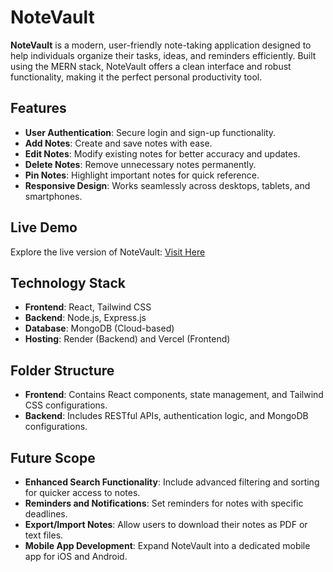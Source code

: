 # NoteVault


**NoteVault** is a modern, user-friendly note-taking application designed to help individuals organize their tasks, ideas, and reminders efficiently. Built using the MERN stack, NoteVault offers a clean interface and robust functionality, making it the perfect personal productivity tool.

## Features

- **User Authentication**: Secure login and sign-up functionality.
- **Add Notes**: Create and save notes with ease.
- **Edit Notes**: Modify existing notes for better accuracy and updates.
- **Delete Notes**: Remove unnecessary notes permanently.
- **Pin Notes**: Highlight important notes for quick reference.
- **Responsive Design**: Works seamlessly across desktops, tablets, and smartphones.

## Live Demo

Explore the live version of NoteVault: [Visit Here](https://note-vault-sand.vercel.app)

## Technology Stack

- **Frontend**: React, Tailwind CSS
- **Backend**: Node.js, Express.js
- **Database**: MongoDB (Cloud-based)
- **Hosting**: Render (Backend) and Vercel (Frontend)


## Folder Structure
- **Frontend**: Contains React components, state management, and Tailwind CSS configurations.
- **Backend**: Includes RESTful APIs, authentication logic, and MongoDB configurations.

## Future Scope
- **Enhanced Search Functionality**: Include advanced filtering and sorting for quicker access to notes.
- **Reminders and Notifications**: Set reminders for notes with specific deadlines.
- **Export/Import Notes**: Allow users to download their notes as PDF or text files.
- **Mobile App Development**: Expand NoteVault into a dedicated mobile app for iOS and Android.
